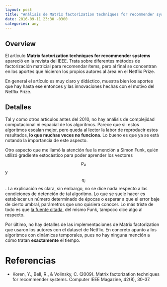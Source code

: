 ```yaml
---
layout: post
title: "Análisis de Matrix factorization techniques for recommender systems"
date: 2016-09-11 23:30 -0300
categories: any
---
```


## Overview

El artículo **Matrix factorization techniques for recommender systems** apareció en la revista del IEEE. Trata sobre diferentes métodos de factorización matricial para recomendar ítems, pero al final se concentran en los aportes que hicieron los propios autores al área en el Netflix Prize.

En general el artículo es muy claro y didáctico, muestra bien los aportes que hay hasta ese entonces y las innovaciones hechas con el motivo del Netflix Prize.

## Detalles

Tal y como otros artículos antes del 2010, no hay análisis de complejidad computacional ni espacial de los algoritmos. Parece que si: estos algoritmos escalan mejor, pero queda al lector la labor de reproducir estos resultados, **lo que muchas veces no funciona**. Lo bueno es que ya se está notando la importancia de este aspecto.

Otro aspecto que me llamó la atención fue la mención a Simon Funk, quién utilizó gradiente estocástico para poder aprender los vectores $$p_{u}$$ y $$q_{i}$$. La explicación es clara, sin embargo, no se dice nada respecto a las condiciones de detención de tal algoritmo. Lo que se suele hacer es establecer un número determinado de épocas o esperar a que el error baje de cierto umbral, parámetros que uno quisiera conocer. Lo más triste de todo es que [la fuente citada](http://sifter.org/~simon/journal/20061211.html), del mismo Funk, tampoco dice algo al respecto.

Por último, no hay detalles de las implementaciones de Matrix factorization que usaron los autores con el dataset de Netflix. En concreto apunto a los algoritmos con dinámicas temporales, pues no hay ninguna mención a cómo tratan **exactamente** el tiempo.

# Referencias

- Koren, Y., Bell, R., & Volinsky, C. (2009). Matrix factorization techniques for recommender systems. Computer IEEE Magazine, 42(8), 30-37.
